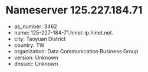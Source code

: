 # Nameserver 125.227.184.71

* as_number: 3462
* name: 125-227-184-71.hinet-ip.hinet.net.
* city: Taoyuan District
* country: TW
* organization: Data Communication Business Group
* version: Unknown
* dnssec: Unknown
